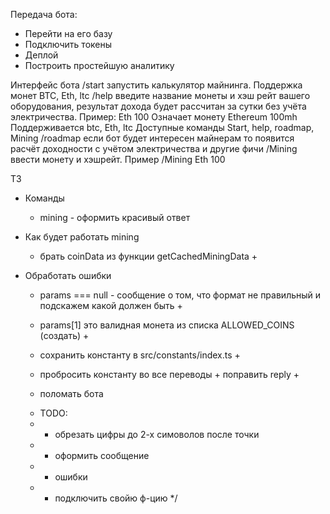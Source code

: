 Передача бота:
- Перейти на его базу
- Подключить токены
- Деплой
- Построить простейшую аналитику

Интерфейс бота
/start запустить калькулятор майнинга. Поддержка монет BTC, Eth, ltc
/help введите название монеты и хэш рейт вашего оборудования, результат дохода будет рассчитан за сутки без учёта электричества. Пример:
Eth 100
Означает монету Ethereum 100mh
Поддерживается btc, Eth, ltc
Доступные команды
Start, help, roadmap, Mining 
/roadmap если бот будет интересен майнерам то появится расчёт доходности с учётом электричества и другие фичи
/Mining  ввести монету и хэшрейт. Пример /Mining Eth 100

ТЗ
- Команды 
    - mining - оформить красивый ответ 
- Как будет работать mining
    - брать coinData из функции getCachedMiningData +

- Обработать ошибки
    - params === null - сообщение о том, что формат не правильный и подскажем какой должен быть +
     
    - params[1] это валидная монета из списка ALLOWED_COINS (создать) +

    - сохранить константу в src/constants/index.ts +

    - пробросить константу во все переводы + поправить reply +

    - поломать бота


     * TODO:
     * - обрезать цифры до 2-х симоволов после точки
     * - оформить сообщение 
     * - ошибки
     * - подключить свойю ф-цию
     */